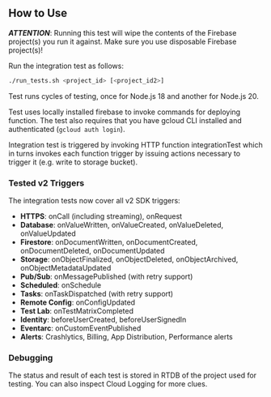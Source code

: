 ## How to Use

**_ATTENTION_**: Running this test will wipe the contents of the Firebase project(s) you run it against. Make sure you use disposable Firebase project(s)!

Run the integration test as follows:

```bash
./run_tests.sh <project_id> [<project_id2>]
```

Test runs cycles of testing, once for Node.js 18 and another for Node.js 20.

Test uses locally installed firebase to invoke commands for deploying function. The test also requires that you have
gcloud CLI installed and authenticated (`gcloud auth login`).

Integration test is triggered by invoking HTTP function integrationTest which in turns invokes each function trigger
by issuing actions necessary to trigger it (e.g. write to storage bucket).

### Tested v2 Triggers

The integration tests now cover all v2 SDK triggers:
- **HTTPS**: onCall (including streaming), onRequest
- **Database**: onValueWritten, onValueCreated, onValueDeleted, onValueUpdated
- **Firestore**: onDocumentWritten, onDocumentCreated, onDocumentDeleted, onDocumentUpdated
- **Storage**: onObjectFinalized, onObjectDeleted, onObjectArchived, onObjectMetadataUpdated
- **Pub/Sub**: onMessagePublished (with retry support)
- **Scheduled**: onSchedule
- **Tasks**: onTaskDispatched (with retry support)
- **Remote Config**: onConfigUpdated
- **Test Lab**: onTestMatrixCompleted
- **Identity**: beforeUserCreated, beforeUserSignedIn
- **Eventarc**: onCustomEventPublished
- **Alerts**: Crashlytics, Billing, App Distribution, Performance alerts

### Debugging

The status and result of each test is stored in RTDB of the project used for testing. You can also inspect Cloud Logging
for more clues.

